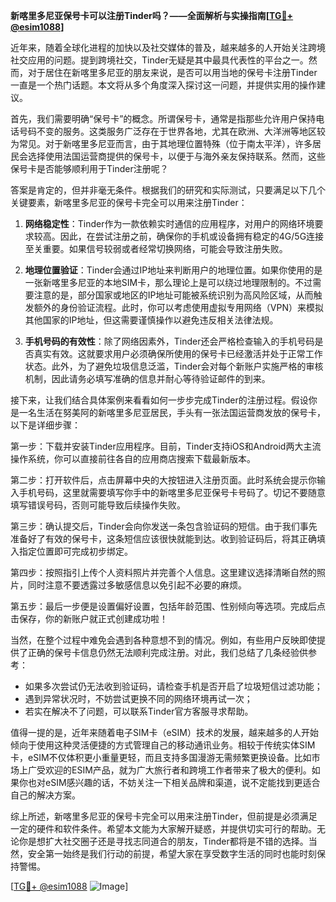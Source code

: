 **新喀里多尼亚保号卡可以注册Tinder吗？——全面解析与实操指南[[TG💪+ @esim1088](https://t.me/s/esim1088)]**

近年来，随着全球化进程的加快以及社交媒体的普及，越来越多的人开始关注跨境社交应用的问题。提到跨境社交，Tinder无疑是其中最具代表性的平台之一。然而，对于居住在新喀里多尼亚的朋友来说，是否可以用当地的保号卡注册Tinder一直是一个热门话题。本文将从多个角度深入探讨这一问题，并提供实用的操作建议。

首先，我们需要明确“保号卡”的概念。所谓保号卡，通常是指那些允许用户保持电话号码不变的服务。这类服务广泛存在于世界各地，尤其在欧洲、大洋洲等地区较为常见。对于新喀里多尼亚而言，由于其地理位置特殊（位于南太平洋），许多居民会选择使用法国运营商提供的保号卡，以便于与海外亲友保持联系。然而，这些保号卡是否能够顺利用于Tinder注册呢？

答案是肯定的，但并非毫无条件。根据我们的研究和实际测试，只要满足以下几个关键要素，新喀里多尼亚的保号卡完全可以用来注册Tinder：

1. **网络稳定性**：Tinder作为一款依赖实时通信的应用程序，对用户的网络环境要求较高。因此，在尝试注册之前，确保你的手机或设备拥有稳定的4G/5G连接至关重要。如果信号较弱或者经常切换网络，可能会导致注册失败。

2. **地理位置验证**：Tinder会通过IP地址来判断用户的地理位置。如果你使用的是一张新喀里多尼亚的本地SIM卡，那么理论上是可以绕过地理限制的。不过需要注意的是，部分国家或地区的IP地址可能被系统识别为高风险区域，从而触发额外的身份验证流程。此时，你可以考虑使用虚拟专用网络（VPN）来模拟其他国家的IP地址，但这需要谨慎操作以避免违反相关法律法规。

3. **手机号码的有效性**：除了网络因素外，Tinder还会严格检查输入的手机号码是否真实有效。这就要求用户必须确保所使用的保号卡已经激活并处于正常工作状态。此外，为了避免垃圾信息泛滥，Tinder会对每个新账户实施严格的审核机制，因此请务必填写准确的信息并耐心等待验证邮件的到来。

接下来，让我们结合具体案例来看看如何一步步完成Tinder的注册过程。假设你是一名生活在努美阿的新喀里多尼亚居民，手头有一张法国运营商发放的保号卡，以下是详细步骤：

第一步：下载并安装Tinder应用程序。目前，Tinder支持iOS和Android两大主流操作系统，你可以直接前往各自的应用商店搜索下载最新版本。

第二步：打开软件后，点击屏幕中央的大按钮进入注册页面。此时系统会提示你输入手机号码，这里就需要填写你手中的新喀里多尼亚保号卡号码了。切记不要随意填写错误号码，否则可能导致后续操作失败。

第三步：确认提交后，Tinder会向你发送一条包含验证码的短信。由于我们事先准备好了有效的保号卡，这条短信应该很快就能到达。收到验证码后，将其正确填入指定位置即可完成初步绑定。

第四步：按照指引上传个人资料照片并完善个人信息。这里建议选择清晰自然的照片，同时注意不要透露过多敏感信息以免引起不必要的麻烦。

第五步：最后一步便是设置偏好设置，包括年龄范围、性别倾向等选项。完成后点击保存，你的新账户就正式创建成功啦！

当然，在整个过程中难免会遇到各种意想不到的情况。例如，有些用户反映即使提供了正确的保号卡信息仍然无法顺利完成注册。对此，我们总结了几条经验供参考：

- 如果多次尝试仍无法收到验证码，请检查手机是否开启了垃圾短信过滤功能；
- 遇到异常状况时，不妨尝试更换不同的网络环境再试一次；
- 若实在解决不了问题，可以联系Tinder官方客服寻求帮助。

值得一提的是，近年来随着电子SIM卡（eSIM）技术的发展，越来越多的人开始倾向于使用这种灵活便捷的方式管理自己的移动通讯业务。相较于传统实体SIM卡，eSIM不仅体积更小重量更轻，而且支持多国漫游无需频繁更换设备。比如市场上广受欢迎的ESIM产品，就为广大旅行者和跨境工作者带来了极大的便利。如果你也对eSIM感兴趣的话，不妨关注一下相关品牌和渠道，说不定能找到更适合自己的解决方案。

综上所述，新喀里多尼亚的保号卡完全可以用来注册Tinder，但前提是必须满足一定的硬件和软件条件。希望本文能为大家解开疑惑，并提供切实可行的帮助。无论你是想扩大社交圈子还是寻找志同道合的朋友，Tinder都将是不错的选择。当然，安全第一始终是我们行动的前提，希望大家在享受数字生活的同时也能时刻保持警惕。

[[TG💪+ @esim1088](https://t.me/s/esim1088) ![Image](https://i.postimg.cc/4NQfJmqS/Snipaste-2025-05-13-00-14-12.png)]